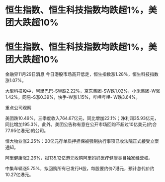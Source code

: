 # 恒生指数、恒生科技指数均跌超1%，美团大跌超10%

# 恒生指数、恒生科技指数均跌超1%，美团大跌超10%

金融界11月29日消息 今日港股市场高开低走，恒生指数涨1.28%，恒生科技指数涨1.07%。

大型科技股中，阿里巴巴-SW跌2.22%，京东集团-SW跌1.02%，小米集团-W涨1.42%，网易-S涨0.39%，快手-W涨1.15%，哔哩哔哩-
W跌3.64%。

重点公司观察

美团跌10.49%，三季度收入764.67亿元，同比增加22.1%；净利润35.93亿元，同比增加195.3%。此外，美团公告称有意在公开市场回购不超过10亿美元(约合77.95亿港元)的公司。

恒大物业涨2.25%：20亿元存单质押担保被强制执行事项已收法院正式接受立案通知。

阿里健康涨2.26%，拟135.12亿港元收购阿里妈妈医疗健康类目独家经营权。

中集车辆涨5.75%，拟回购所有已发行H股，每股要约价7港元，预计总代价约10.27亿港元。

